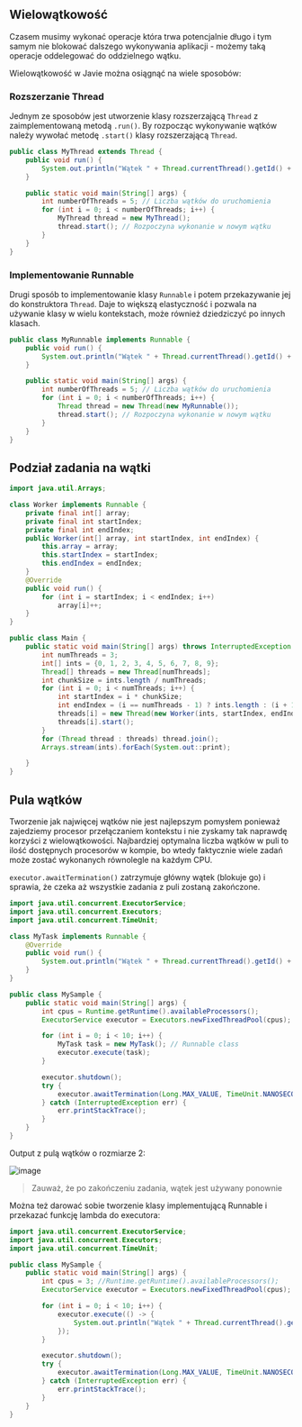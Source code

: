 ## Wielowątkowość

Czasem musimy wykonać operacje która trwa potencjalnie długo i tym samym nie blokować dalszego wykonywania aplikacji - możemy taką operacje oddelegować do oddzielnego wątku. 

Wielowątkowość w Javie można osiągnąć na wiele sposobów:

### Rozszerzanie Thread

Jednym ze sposobów jest utworzenie klasy rozszerzającą `Thread` z zaimplementowaną metodą `.run()`.
By rozpocząc wykonywanie wątków należy wywołać metodę `.start()` klasy rozszerzającą `Thread`.

```java
public class MyThread extends Thread {
    public void run() {
        System.out.println("Wątek " + Thread.currentThread().getId() + " jest uruchomiony.");
    }

    public static void main(String[] args) {
        int numberOfThreads = 5; // Liczba wątków do uruchomienia
        for (int i = 0; i < numberOfThreads; i++) {
            MyThread thread = new MyThread();
            thread.start(); // Rozpoczyna wykonanie w nowym wątku
        }
    }
}
```

### Implementowanie Runnable

Drugi sposób to implementowanie klasy `Runnable` i potem przekazywanie jej do konstruktora `Thread`.
Daje to większą elastyczność i pozwala na używanie klasy w wielu kontekstach, może również dziedziczyć po innych klasach.

```java
public class MyRunnable implements Runnable {
    public void run() {
        System.out.println("Wątek " + Thread.currentThread().getId() + " jest uruchomiony.");
    }

    public static void main(String[] args) {
        int numberOfThreads = 5; // Liczba wątków do uruchomienia
        for (int i = 0; i < numberOfThreads; i++) {
            Thread thread = new Thread(new MyRunnable());
            thread.start(); // Rozpoczyna wykonanie w nowym wątku
        }
    }
}
```

## Podział zadania na wątki
```java
import java.util.Arrays;

class Worker implements Runnable {
    private final int[] array;
    private final int startIndex;
    private final int endIndex;
    public Worker(int[] array, int startIndex, int endIndex) {
        this.array = array;
        this.startIndex = startIndex;
        this.endIndex = endIndex;
    }
    @Override
    public void run() {
        for (int i = startIndex; i < endIndex; i++)
            array[i]++;
    }
}

public class Main {
    public static void main(String[] args) throws InterruptedException {
        int numThreads = 3;
        int[] ints = {0, 1, 2, 3, 4, 5, 6, 7, 8, 9};
        Thread[] threads = new Thread[numThreads];
        int chunkSize = ints.length / numThreads;
        for (int i = 0; i < numThreads; i++) {
            int startIndex = i * chunkSize;
            int endIndex = (i == numThreads - 1) ? ints.length : (i + 1) * chunkSize;
            threads[i] = new Thread(new Worker(ints, startIndex, endIndex));
            threads[i].start();
        }
        for (Thread thread : threads) thread.join();
        Arrays.stream(ints).forEach(System.out::print);

    }
}
```

## Pula wątków

Tworzenie jak najwięcej wątków nie jest najlepszym pomysłem ponieważ zajedziemy procesor przełączaniem kontekstu i nie zyskamy tak naprawdę korzyści z wielowątkowości.
Najbardziej optymalna liczba wątków w puli to ilość dostępnych procesorów w kompie, bo wtedy faktycznie wiele zadań może zostać wykonanych równolegle na każdym CPU.

`executor.awaitTermination()` zatrzymuje główny wątek (blokuje go) i sprawia, że czeka aż wszystkie zadania z puli zostaną zakończone.

```java
import java.util.concurrent.ExecutorService;
import java.util.concurrent.Executors;
import java.util.concurrent.TimeUnit;

class MyTask implements Runnable {
    @Override
    public void run() {
        System.out.println("Wątek " + Thread.currentThread().getId() + " jest używany.");
    }
}

public class MySample {
    public static void main(String[] args) {
        int cpus = Runtime.getRuntime().availableProcessors();
        ExecutorService executor = Executors.newFixedThreadPool(cpus);

        for (int i = 0; i < 10; i++) {
            MyTask task = new MyTask(); // Runnable class
            executor.execute(task);
        }

        executor.shutdown();
        try {
            executor.awaitTermination(Long.MAX_VALUE, TimeUnit.NANOSECONDS);
        } catch (InterruptedException err) {
            err.printStackTrace();
        }
    }
}
```

Output z pulą wątków o rozmiarze 2:

![image](https://github.com/michaldziuba03/java/assets/43048524/9e853706-6bd3-45ee-961a-0671f2f812c9)

> Zauważ, że po zakończeniu zadania, wątek jest używany ponownie

Można też darować sobie tworzenie klasy implementującą Runnable i przekazać funkcję lambda do executora:

```java
import java.util.concurrent.ExecutorService;
import java.util.concurrent.Executors;
import java.util.concurrent.TimeUnit;

public class MySample {
    public static void main(String[] args) {
        int cpus = 3; //Runtime.getRuntime().availableProcessors();
        ExecutorService executor = Executors.newFixedThreadPool(cpus);

        for (int i = 0; i < 10; i++) {
            executor.execute(() -> {
                System.out.println("Wątek " + Thread.currentThread().getId() + " jest używany.");
            });
        }

        executor.shutdown();
        try {
            executor.awaitTermination(Long.MAX_VALUE, TimeUnit.NANOSECONDS);
        } catch (InterruptedException err) {
            err.printStackTrace();
        }
    }
}
```
